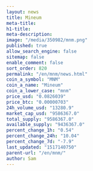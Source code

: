 ```yaml
---
layout: news
title: Mineum
meta-title: 
h1-title: 
meta-description: 
image: "/media/350982/mnm.png"
published: true
allow_search_engine: false
sitemap: false
enable_comment: false
sort_order: 820
permalink: "/en/mnm/news.html"
coin_a_symbol: "MNM"
coin_a_name: "Mineum"
coin_a_lower_case: "mnm"
price_usd: "0.0826039"
price_btc: "0.00000703"
24h_volume_usd: "13280.9"
market_cap_usd: "9586367.0"
total_supply: "9586367.0"
available_supply: "9436367.0"
percent_change_1h: "0.54"
percent_change_24h: "10.04"
percent_change_7d: "-7.9"
last_updated: "1517140750"
parent-url: "/en/mnm/"
author: Sam
---
```


